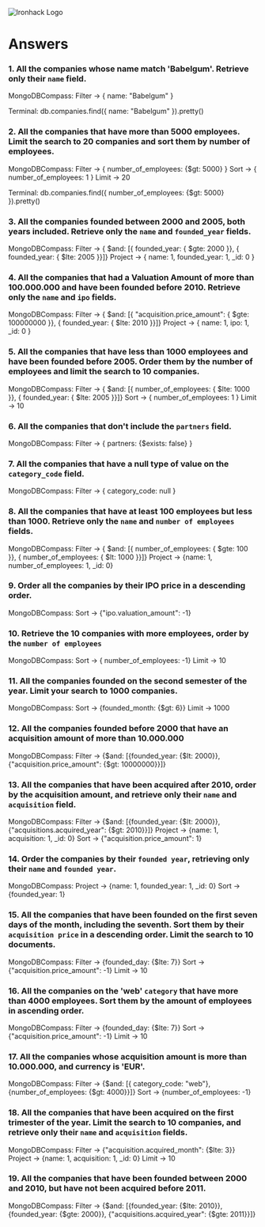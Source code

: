 ![Ironhack Logo](https://i.imgur.com/1QgrNNw.png)

# Answers

### 1. All the companies whose name match 'Babelgum'. Retrieve only their `name` field.

MongoDBCompass:
Filter -> { name: "Babelgum" }

Terminal:
db.companies.find({ name: "Babelgum" }).pretty()

### 2. All the companies that have more than 5000 employees. Limit the search to 20 companies and sort them by **number of employees**.

MongoDBCompass:
Filter -> { number_of_employees: {$gt: 5000} }
Sort -> { number_of_employees: 1 }
Limit -> 20

Terminal:
db.companies.find({ number_of_employees: {$gt: 5000} }).pretty()


### 3. All the companies founded between 2000 and 2005, both years included. Retrieve only the `name` and `founded_year` fields.

MongoDBCompass:
Filter -> { $and: [{ founded_year: { $gte: 2000 }},  { founded_year: { $lte: 2005 }}]}
Project -> { name: 1, founded_year: 1, _id: 0 }

### 4. All the companies that had a Valuation Amount of more than 100.000.000 and have been founded before 2010. Retrieve only the `name` and `ipo` fields.

MongoDBCompass:
Filter -> { $and: [{ "acquisition.price_amount": { $gte: 100000000 }},  { founded_year: { $lte: 2010 }}]}
Project -> { name: 1, ipo: 1, _id: 0 }

### 5. All the companies that have less than 1000 employees and have been founded before 2005. Order them by the number of employees and limit the search to 10 companies.

MongoDBCompass:
Filter -> { $and: [{ number_of_employees: { $lte: 1000 }},  { founded_year: { $lte: 2005 }}]}
Sort -> { number_of_employees: 1 }
Limit -> 10

### 6. All the companies that don't include the `partners` field.

MongoDBCompass:
Filter -> { partners: {$exists: false} }

### 7. All the companies that have a null type of value on the `category_code` field.

MongoDBCompass:
Filter -> { category_code: null }

### 8. All the companies that have at least 100 employees but less than 1000. Retrieve only the `name` and `number of employees` fields.

MongoDBCompass:
Filter -> { $and: [{ number_of_employees: { $gte: 100 }},  { number_of_employees: { $lt: 1000 }}]}
Project -> {name: 1, number_of_employees: 1, _id: 0}

### 9. Order all the companies by their IPO price in a descending order.

MongoDBCompass:
Sort -> {"ipo.valuation_amount": -1}

### 10. Retrieve the 10 companies with more employees, order by the `number of employees`

MongoDBCompass:
Sort -> { number_of_employees: -1}
Limit -> 10

### 11. All the companies founded on the second semester of the year. Limit your search to 1000 companies.

MongoDBCompass:
Sort -> {founded_month: {$gt: 6}}
Limit -> 1000

### 12. All the companies founded before 2000 that have an acquisition amount of more than 10.000.000

MongoDBCompass:
Filter -> {$and: [{founded_year: {$lt: 2000}}, {"acquisition.price_amount": {$gt: 10000000}}]}

### 13. All the companies that have been acquired after 2010, order by the acquisition amount, and retrieve only their `name` and `acquisition` field.

MongoDBCompass:
Filter -> {$and: [{founded_year: {$lt: 2000}}, {"acquisitions.acquired_year": {$gt: 2010}}]}
Project -> {name: 1, acquisition: 1, _id: 0}
Sort -> {"acquisition.price_amount": 1}

### 14. Order the companies by their `founded year`, retrieving only their `name` and `founded year`.

MongoDBCompass:
Project -> {name: 1, founded_year: 1, _id: 0}
Sort -> {founded_year: 1}

### 15. All the companies that have been founded on the first seven days of the month, including the seventh. Sort them by their `acquisition price` in a descending order. Limit the search to 10 documents.

MongoDBCompass:
Filter -> {founded_day: {$lte: 7}}
Sort -> {"acquisition.price_amount": -1}
Limit -> 10

### 16. All the companies on the 'web' `category` that have more than 4000 employees. Sort them by the amount of employees in ascending order.

MongoDBCompass:
Filter -> {founded_day: {$lte: 7}}
Sort -> {"acquisition.price_amount": -1}
Limit -> 10

### 17. All the companies whose acquisition amount is more than 10.000.000, and currency is 'EUR'.

MongoDBCompass:
Filter -> {$and: [{ category_code: "web"}, {number_of_employees: {$gt: 4000}}]}
Sort -> {number_of_employees: -1}

### 18. All the companies that have been acquired on the first trimester of the year. Limit the search to 10 companies, and retrieve only their `name` and `acquisition` fields.

MongoDBCompass:
Filter -> {"acquisition.acquired_month": {$lte: 3}}
Project -> {name: 1, acquisition: 1, _id: 0}
Limit -> 10

### 19. All the companies that have been founded between 2000 and 2010, but have not been acquired before 2011.

MongoDBCompass:
Filter -> {$and: [{founded_year: {$lte: 2010}}, {founded_year: {$gte: 2000}}, {"acquisitions.acquired_year": {$gte: 2011}}]}

